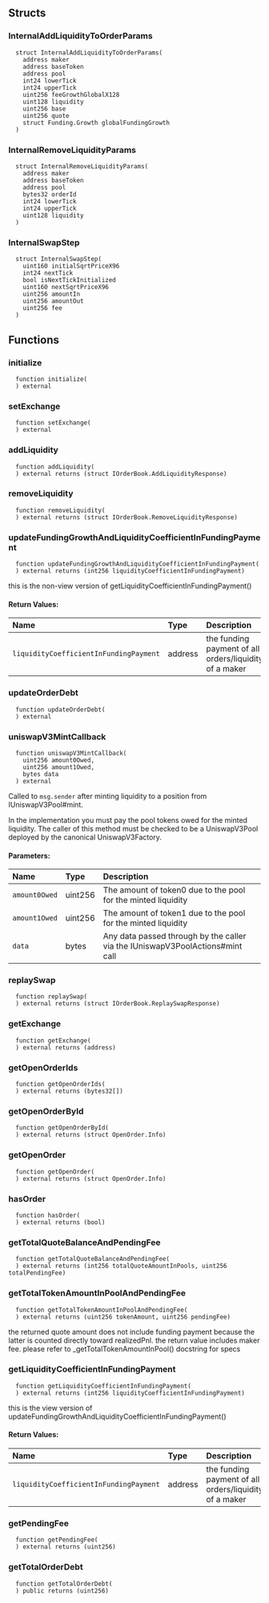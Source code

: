 


## Structs
### InternalAddLiquidityToOrderParams
```solidity
  struct InternalAddLiquidityToOrderParams(
    address maker
    address baseToken
    address pool
    int24 lowerTick
    int24 upperTick
    uint256 feeGrowthGlobalX128
    uint128 liquidity
    uint256 base
    uint256 quote
    struct Funding.Growth globalFundingGrowth
  )
```



### InternalRemoveLiquidityParams
```solidity
  struct InternalRemoveLiquidityParams(
    address maker
    address baseToken
    address pool
    bytes32 orderId
    int24 lowerTick
    int24 upperTick
    uint128 liquidity
  )
```



### InternalSwapStep
```solidity
  struct InternalSwapStep(
    uint160 initialSqrtPriceX96
    int24 nextTick
    bool isNextTickInitialized
    uint160 nextSqrtPriceX96
    uint256 amountIn
    uint256 amountOut
    uint256 fee
  )
```




## Functions
### initialize
```solidity
  function initialize(
  ) external
```




### setExchange
```solidity
  function setExchange(
  ) external
```




### addLiquidity
```solidity
  function addLiquidity(
  ) external returns (struct IOrderBook.AddLiquidityResponse)
```




### removeLiquidity
```solidity
  function removeLiquidity(
  ) external returns (struct IOrderBook.RemoveLiquidityResponse)
```




### updateFundingGrowthAndLiquidityCoefficientInFundingPayment
```solidity
  function updateFundingGrowthAndLiquidityCoefficientInFundingPayment(
  ) external returns (int256 liquidityCoefficientInFundingPayment)
```

this is the non-view version of getLiquidityCoefficientInFundingPayment()


#### Return Values:
| Name                           | Type          | Description                                                                  |
| :----------------------------- | :------------ | :--------------------------------------------------------------------------- |
|`liquidityCoefficientInFundingPayment`| address | the funding payment of all orders/liquidity of a maker
### updateOrderDebt
```solidity
  function updateOrderDebt(
  ) external
```




### uniswapV3MintCallback
```solidity
  function uniswapV3MintCallback(
    uint256 amount0Owed,
    uint256 amount1Owed,
    bytes data
  ) external
```
Called to `msg.sender` after minting liquidity to a position from IUniswapV3Pool#mint.

In the implementation you must pay the pool tokens owed for the minted liquidity.
The caller of this method must be checked to be a UniswapV3Pool deployed by the canonical UniswapV3Factory.

#### Parameters:
| Name | Type | Description                                                          |
| :--- | :--- | :------------------------------------------------------------------- |
|`amount0Owed` | uint256 | The amount of token0 due to the pool for the minted liquidity
|`amount1Owed` | uint256 | The amount of token1 due to the pool for the minted liquidity
|`data` | bytes | Any data passed through by the caller via the IUniswapV3PoolActions#mint call

### replaySwap
```solidity
  function replaySwap(
  ) external returns (struct IOrderBook.ReplaySwapResponse)
```




### getExchange
```solidity
  function getExchange(
  ) external returns (address)
```




### getOpenOrderIds
```solidity
  function getOpenOrderIds(
  ) external returns (bytes32[])
```




### getOpenOrderById
```solidity
  function getOpenOrderById(
  ) external returns (struct OpenOrder.Info)
```




### getOpenOrder
```solidity
  function getOpenOrder(
  ) external returns (struct OpenOrder.Info)
```




### hasOrder
```solidity
  function hasOrder(
  ) external returns (bool)
```




### getTotalQuoteBalanceAndPendingFee
```solidity
  function getTotalQuoteBalanceAndPendingFee(
  ) external returns (int256 totalQuoteAmountInPools, uint256 totalPendingFee)
```




### getTotalTokenAmountInPoolAndPendingFee
```solidity
  function getTotalTokenAmountInPoolAndPendingFee(
  ) external returns (uint256 tokenAmount, uint256 pendingFee)
```

the returned quote amount does not include funding payment because
     the latter is counted directly toward realizedPnl.
     the return value includes maker fee.
     please refer to _getTotalTokenAmountInPool() docstring for specs


### getLiquidityCoefficientInFundingPayment
```solidity
  function getLiquidityCoefficientInFundingPayment(
  ) external returns (int256 liquidityCoefficientInFundingPayment)
```

this is the view version of updateFundingGrowthAndLiquidityCoefficientInFundingPayment()


#### Return Values:
| Name                           | Type          | Description                                                                  |
| :----------------------------- | :------------ | :--------------------------------------------------------------------------- |
|`liquidityCoefficientInFundingPayment`| address | the funding payment of all orders/liquidity of a maker
### getPendingFee
```solidity
  function getPendingFee(
  ) external returns (uint256)
```




### getTotalOrderDebt
```solidity
  function getTotalOrderDebt(
  ) public returns (uint256)
```





